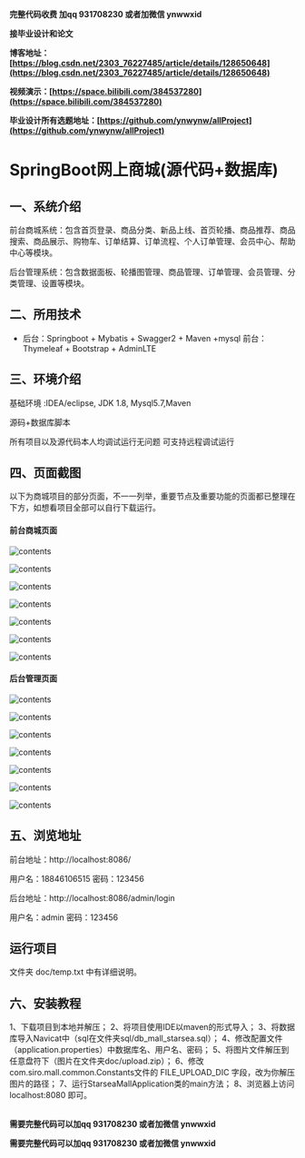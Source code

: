**完整代码收费  加qq  931708230 或者加微信  ynwwxid**

**接毕业设计和论文**

**博客地址：[https://blog.csdn.net/2303_76227485/article/details/128650648](https://blog.csdn.net/2303_76227485/article/details/128650648)**

**视频演示：[https://space.bilibili.com/384537280](https://space.bilibili.com/384537280)**

**毕业设计所有选题地址：[https://github.com/ynwynw/allProject](https://github.com/ynwynw/allProject)**

# SpringBoot网上商城(源代码+数据库)

## 一、系统介绍

前台商城系统：包含首页登录、商品分类、新品上线、首页轮播、商品推荐、商品搜索、商品展示、购物车、订单结算、订单流程、个人订单管理、会员中心、帮助中心等模块。 

后台管理系统：包含数据面板、轮播图管理、商品管理、订单管理、会员管理、分类管理、设置等模块。

## 二、所用技术

- 后台：Springboot + Mybatis + Swagger2 + Maven +mysql
  前台：Thymeleaf + Bootstrap + AdminLTE


## 三、环境介绍

基础环境 :IDEA/eclipse, JDK 1.8, Mysql5.7,Maven

源码+数据库脚本

所有项目以及源代码本人均调试运行无问题 可支持远程调试运行

## 四、页面截图

以下为商城项目的部分页面，不一一列举，重要节点及重要功能的页面都已整理在下方，如想看项目全部可以自行下载运行。

#### 前台商城页面

![contents](./picture/picture1.png)

![contents](./picture/picture2.png)

![contents](./picture/picture3.png)

![contents](./picture/picture4.png)

![contents](./picture/picture5.png)

![contents](./picture/picture6.png)

![contents](./picture/picture7.png)




#### 后台管理页面

![contents](./picture/picture8.png)

![contents](./picture/picture9.png)

![contents](./picture/picture10.png)

![contents](./picture/picture11.png)

![contents](./picture/picture12.png)

![contents](./picture/picture13.png)

![contents](./picture/picture14.png)

## 五、浏览地址

前台地址：http://localhost:8086/

用户名：18846106515  密码：123456

后台地址：http://localhost:8086/admin/login

用户名：admin  密码：123456

## 运行项目

文件夹 doc/temp.txt 中有详细说明。



## 六、安装教程

1、下载项目到本地并解压；
2、将项目使用IDE以maven的形式导入；
3、将数据库导入Navicat中（sql在文件夹sql/db_mall_starsea.sql）；
4、修改配置文件（application.properties）中数据库名、用户名、密码；
5、将图片文件解压到任意盘符下（图片在文件夹doc/upload.zip）；
6、修改com.siro.mall.common.Constants文件的 FILE_UPLOAD_DIC 字段，改为你解压图片的路径；
7、运行StarseaMallApplication类的main方法；
8、浏览器上访问 localhost:8080 即可。

​	
**需要完整代码可以加qq  931708230 或者加微信 ynwwxid**

**需要完整代码可以加qq  931708230 或者加微信  ynwwxid**
